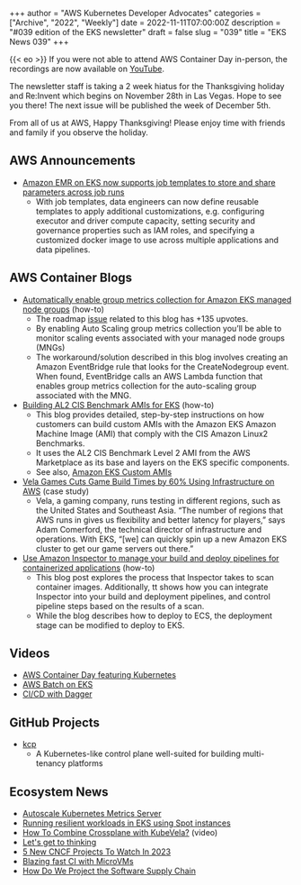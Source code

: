 +++
author = "AWS Kubernetes Developer Advocates"
categories = ["Archive", "2022", "Weekly"]
date = 2022-11-11T07:00:00Z
description = "#039 edition of the EKS newsletter"
draft = false
slug = "039"
title = "EKS News 039"
+++

{{< eo >}}
If you were not able to attend AWS Container Day in-person, the recordings are now available on [YouTube](https://www.youtube.com/playlist?list=PLehXSATXjcQFD6ZUH4o0hwoH6gmGHvqQe). 

The newsletter staff is taking a 2 week hiatus for the Thanksgiving holiday and Re:Invent which begins on November 28th in Las Vegas. Hope to see you there! The next issue will be published the week of December 5th. 

From all of us at AWS, Happy Thanksgiving! Please enjoy time with friends and family if you observe the holiday. 

## AWS Announcements
* [Amazon EMR on EKS now supports job templates to store and share parameters across job runs](https://aws.amazon.com/about-aws/whats-new/2022/11/emr-eks-job-templates-store-share-parameters-job-runs/)
    * With job templates, data engineers can now define reusable templates to apply additional customizations, e.g. configuring executor and driver compute capacity, setting security and governance properties such as IAM roles, and specifying a customized docker image to use across multiple applications and data pipelines.

## AWS Container Blogs
* [Automatically enable group metrics collection for Amazon EKS managed node groups](https://aws.amazon.com/blogs/containers/automatically-enable-group-metrics-collection-for-amazon-eks-managed-node-groups/) (how-to)
    * The roadmap [issue](https://github.com/aws/containers-roadmap/issues/762) related to this blog has +135 upvotes.
    * By enabling Auto Scaling group metrics collection you’ll be able to monitor scaling events associated with your managed node groups (MNGs)
    * The workaround/solution described in this blog involves creating an Amazon EventBridge rule that looks for the CreateNodegroup event. When found, EventBridge calls an AWS Lambda function that enables group metrics collection for the auto-scaling group associated with the MNG.
* [Building AL2 CIS Benchmark AMIs for EKS](https://aws.amazon.com/blogs/containers/building-amazon-linux-2-cis-benchmark-amis-for-amazon-eks/) (how-to)
    * This blog provides detailed, step-by-step instructions on how customers can build custom AMIs with the Amazon EKS Amazon Machine Image (AMI) that comply with the CIS Amazon Linux2 Benchmarks.
    * It uses the AL2 CIS Benchmark Level 2 AMI from the AWS Marketplace as its base and layers on the EKS specific components.
    * See also, [Amazon EKS Custom AMIs](https://github.com/aws-samples/amazon-eks-custom-amis)
* [Vela Games Cuts Game Build Times by 60% Using Infrastructure on AWS](https://aws.amazon.com/blogs/gametech/vela-games-cuts-game-build-times-by-60-using-infrastructure-on-aws/) (case study)
    * Vela, a gaming company, runs testing in different regions, such as the United States and Southeast Asia. “The number of regions that AWS runs in gives us flexibility and better latency for players,” says Adam Comerford, the technical director of infrastructure and operations. With EKS, “[we] can quickly spin up a new Amazon EKS cluster to get our game servers out there.”
* [Use Amazon Inspector to manage your build and deploy pipelines for containerized applications](https://aws.amazon.com/blogs/security/use-amazon-inspector-to-manage-your-build-and-deploy-pipelines-for-containerized-applications/) (how-to)
    * This blog post explores the process that Inspector takes to scan container images. Additionally, tt shows how you can integrate Inspector into your build and deployment pipelines, and control pipeline steps based on the results of a scan.
    * While the blog describes how to deploy to ECS, the deployment stage can be modified to deploy to EKS.

## Videos
* [AWS Container Day featuring Kubernetes](https://www.youtube.com/playlist?list=PLehXSATXjcQFD6ZUH4o0hwoH6gmGHvqQe)
* [AWS Batch on EKS](https://www.youtube.com/watch?v=LpYs7uq-5-g)
* [CI/CD with Dagger](https://www.youtube.com/watch?v=z6pYfz_q9tc)

## GitHub Projects
* [kcp](https://github.com/kcp-dev/kcp)
    * A Kubernetes-like control plane well-suited for building multi-tenancy platforms

## Ecosystem News
* [Autoscale Kubernetes Metrics Server](https://blog.realvarez.com/autoscale-kubernetes-metrics-server/)
* [Running resilient workloads in EKS using Spot instances](https://itnext.io/running-production-workloads-in-eks-using-spot-instances-fc6808a7b462)
* [How To Combine Crossplane with KubeVela?](https://www.youtube.com/watch?v=Dki2PsIcZv0) (video)
* [Let's get to thinking](https://craigbox.substack.com/p/lets-get-to-thinking)
* [5 New CNCF Projects To Watch In 2023](https://itnext.io/5-new-cncf-projects-to-watch-in-2023-af5234ba6e87)
* [Blazing fast CI with MicroVMs](https://blog.alexellis.io/blazing-fast-ci-with-microvms)
* [How Do We Project the Software Supply Chain](https://www.youtube.com/watch?v=aQAFIw4CCJg)